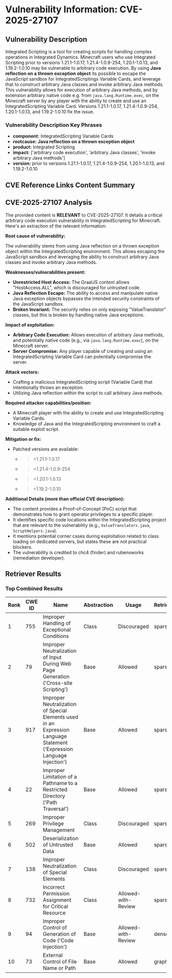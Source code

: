 # Vulnerability Information: CVE-2025-27107

## Vulnerability Description
Integrated Scripting is a tool for creating scripts for handling complex operations in Integrated Dynamics. Minecraft users who use Integrated Scripting prior to versions 1.21.1-1.0.17, 1.21.4-1.0.9-254, 1.20.1-1.0.13, and 1.19.2-1.0.10 may be vulnerable to arbitrary code execution. By using **Java reflection on a thrown exception object** its possible to escape the JavaScript sandbox for IntegratedScriptings Variable Cards, and leverage that to construct arbitrary Java classes and invoke arbitrary Java methods. This vulnerability allows for execution of arbitrary Java methods, and by extension arbitrary native code e.g. from `java.lang.Runtime.exec`, on the Minecraft server by any player with the ability to create and use an IntegratedScripting Variable Card. Versions 1.21.1-1.0.17, 1.21.4-1.0.9-254, 1.20.1-1.0.13, and 1.19.2-1.0.10 fix the issue.

### Vulnerability Description Key Phrases
- **component:** IntegratedScripting Variable Cards
- **rootcause:** **Java reflection on a thrown exception object**
- **product:** Integrated Scripting
- **impact:** ['arbitrary code execution', 'arbitrary Java classes', 'invoke arbitrary Java methods']
- **version:** prior to versions 1.21.1-1.0.17, 1.21.4-1.0.9-254, 1.20.1-1.0.13, and 1.19.2-1.0.10

## CVE Reference Links Content Summary
## CVE-2025-27107 Analysis

The provided content is **RELEVANT** to CVE-2025-27107. It details a critical arbitrary code execution vulnerability in IntegratedScripting for Minecraft. Here's an extraction of the relevant information:

**Root cause of vulnerability:**

The vulnerability stems from using Java reflection on a thrown exception object within the IntegratedScripting environment. This allows escaping the JavaScript sandbox and leveraging the ability to construct arbitrary Java classes and invoke arbitrary Java methods.

**Weaknesses/vulnerabilities present:**

*   **Unrestricted Host Access:** The GraalJS context allows "HostAccess.ALL", which is discouraged for untrusted code.
*   **Java Reflection Escape:** The ability to access and manipulate native Java exception objects bypasses the intended security constraints of the JavaScript sandbox.
*   **Broken Invariant:** The security relies on only exposing "ValueTranslator" classes, but this is broken by handling native Java exceptions.

**Impact of exploitation:**

*   **Arbitrary Code Execution:**  Allows execution of arbitrary Java methods, and potentially native code (e.g., via `java.lang.Runtime.exec`), on the Minecraft server.
*   **Server Compromise:** Any player capable of creating and using an IntegratedScripting Variable Card can potentially compromise the server.

**Attack vectors:**

*   Crafting a malicious IntegratedScripting script (Variable Card) that intentionally throws an exception.
*   Utilizing Java reflection within the script to call arbitrary Java methods.

**Required attacker capabilities/position:**

*   A Minecraft player with the ability to create and use IntegratedScripting Variable Cards.
*   Knowledge of Java and the IntegratedScripting environment to craft a suitable exploit script.

**Mitigation or fix:**

*   Patched versions are available:
    *   >=1.21.1-1.0.17
    *   >=1.21.4-1.0.9-254
    *   >=1.20.1-1.0.13
    *   >=1.19.2-1.0.10

**Additional Details (more than official CVE description):**

*   The content provides a Proof-of-Concept (PoC) script that demonstrates how to grant operator privileges to a specific player.
*   It identifies specific code locations within the IntegratedScripting project that are relevant to the vulnerability (e.g., `ValueTranslators.java`, `ScriptHelpers.java`).
*   It mentions potential corner cases during exploitation related to class loading on dedicated servers, but states these are not practical blockers.
*   The vulnerability is credited to chc4 (finder) and rubensworks (remediation developer).

## Retriever Results

### Top Combined Results

| Rank | CWE ID | Name | Abstraction | Usage  | Retrievers | Individual Scores |
|------|--------|------|-------------|-------|------------|-------------------|
| 1 | 755 | Improper Handling of Exceptional Conditions | Class | Discouraged | sparse | 0.760 |
| 2 | 79 | Improper Neutralization of Input During Web Page Generation ('Cross-site Scripting') | Base | Allowed | sparse | 0.757 |
| 3 | 917 | Improper Neutralization of Special Elements used in an Expression Language Statement ('Expression Language Injection') | Base | Allowed | sparse | 0.755 |
| 4 | 22 | Improper Limitation of a Pathname to a Restricted Directory ('Path Traversal') | Base | Allowed | sparse | 0.754 |
| 5 | 269 | Improper Privilege Management | Class | Discouraged | sparse | 0.746 |
| 6 | 502 | Deserialization of Untrusted Data | Base | Allowed | sparse | 0.746 |
| 7 | 138 | Improper Neutralization of Special Elements | Class | Discouraged | sparse | 0.741 |
| 8 | 732 | Incorrect Permission Assignment for Critical Resource | Class | Allowed-with-Review | sparse | 0.739 |
| 9 | 94 | Improper Control of Generation of Code ('Code Injection') | Base | Allowed-with-Review | dense | 0.473 |
| 10 | 73 | External Control of File Name or Path | Base | Allowed | graph | 0.002 |

